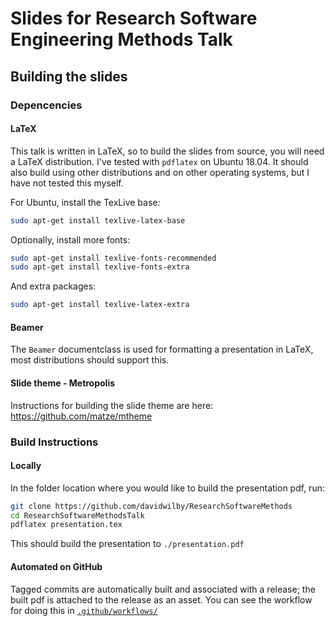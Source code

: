 # Slides for Research Software Engineering Methods Talk

## Building the slides
### Depencencies
#### LaTeX
This talk is written in LaTeX, so to build the slides from source, you will need a LaTeX distribution. I've tested with `pdflatex` on Ubuntu 18.04. It should also build using other distributions and on other operating systems, but I have not tested this myself.

For Ubuntu, install the TexLive base:
```sh
sudo apt-get install texlive-latex-base
```

Optionally, install more fonts:
```sh
sudo apt-get install texlive-fonts-recommended
sudo apt-get install texlive-fonts-extra
```

And extra packages:
```sh
sudo apt-get install texlive-latex-extra
```

#### Beamer
The `Beamer` documentclass is used for formatting a presentation in LaTeX, most distributions should support this.

#### Slide theme - Metropolis
Instructions for building the slide theme are here: https://github.com/matze/mtheme

### Build Instructions
#### Locally
In the folder location where you would like to build the presentation pdf, run:
```sh
git clone https://github.com/davidwilby/ResearchSoftwareMethods
cd ResearchSoftwareMethodsTalk
pdflatex presentation.tex
```
This should build the presentation to `./presentation.pdf`

#### Automated on GitHub
Tagged commits are automatically built and associated with a release; the built pdf is attached to the release as an asset.
You can see the workflow for doing this in [`.github/workflows/`](/.github/workflows)
